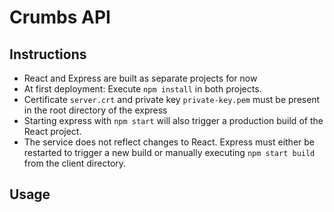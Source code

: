# Crumbs API

## Instructions

- React and Express are built as separate projects for now
- At first deployment: Execute `npm install` in both projects.
- Certificate `server.crt` and private key `private-key.pem` must be present in the root directory of the express
- Starting express with `npm start` will also trigger a production build of the React project. 
- The service does not reflect changes to React. Express must either be restarted to trigger a new build or manually
executing `npm start build` from the client directory.

## Usage


